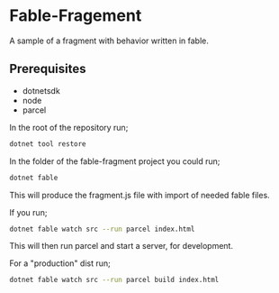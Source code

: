 # Fable-Fragement

A sample of a fragment with behavior written in fable.

## Prerequisites
- dotnetsdk
- node
- parcel

In the root of the repository run;
```bash
dotnet tool restore
```

In the folder of the fable-fragment project you could run;

```bash
dotnet fable
```
This will produce the fragment.js file with import of needed fable files.

If you run;
```bash
dotnet fable watch src --run parcel index.html
```
This will then run parcel and start a server, for development.

For a "production" dist run;
```bash
dotnet fable watch src --run parcel build index.html
```